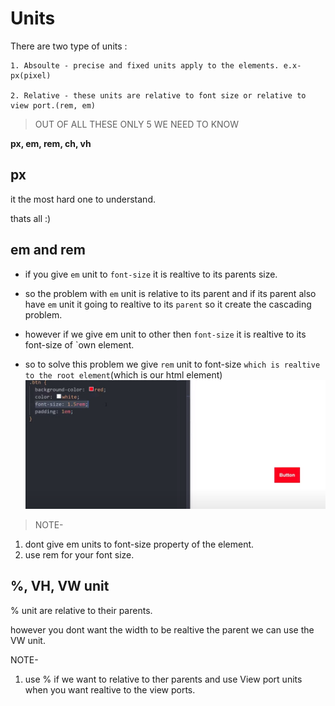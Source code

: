 # Units

There are two type of units :

    1. Absoulte - precise and fixed units apply to the elements. e.x- px(pixel)

    2. Relative - these units are relative to font size or relative to view port.(rem, em)


> OUT OF ALL THESE ONLY 5 WE NEED TO KNOW 

****px**, **em**, **rem**, **ch**, **vh****

## px 

it the most hard one to understand.

thats all :)



## em and rem

* if you give `em` unit to `font-size` it is realtive to its parents size.

* so the problem with `em` unit is relative to its parent and if its parent also have `em` unit it going to realtive to its `parent` so it create the cascading problem.

* however if we give em unit to other then `font-size` it is realtive to its font-size of `own element.

* so to solve this problem we give `rem` unit to font-size `which is realtive to the root element`(which is our html element)
![Alt text](image.png)

>NOTE- 
1. dont give em units to font-size property of the element.
2. use rem for your font size.

## %, VH, VW unit

% unit are relative to their parents.

however you dont want the width to be realtive the parent we can use the VW unit.

NOTE- 
1. use % if we want to relative to ther parents and use View port units when you want realtive to the view ports.
